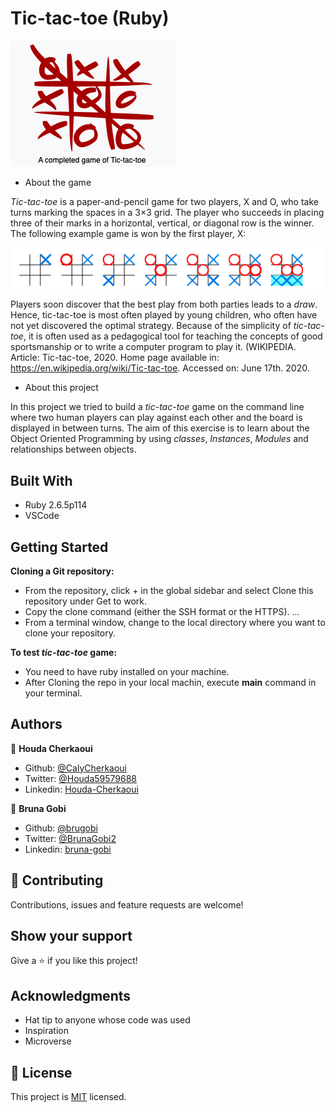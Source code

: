 # Tic-tac-toe (Ruby)

![screenshot](./assets/images/tictactoe.png)

 - About the game

*Tic-tac-toe* is a paper-and-pencil game for two players, X and O, who take turns marking the
 spaces in a 3×3 grid. The player who succeeds in placing three of their marks in a horizontal,
 vertical, or diagonal row is the winner. The following example game is won by the first player, X:

![screenshot](./assets/images/winner.png)

Players soon discover that the best play from both parties leads to a *draw*. Hence, tic-tac-toe is 
most often played by young children, who often have not yet discovered the optimal strategy.
Because of the simplicity of *tic-tac-toe*, it is often used as a pedagogical tool for teaching the
concepts of good sportsmanship or to write a computer program to play it. (WIKIPEDIA. Article:
Tic-tac-toe, 2020. Home page available in: <https://en.wikipedia.org/wiki/Tic-tac-toe>. 
Accessed on: June 17th. 2020.

 - About this project

In this project we tried to build a *tic-tac-toe* game on the command line where two human players can play against each other and the board is displayed in between turns. The aim of this exercise is to learn about the Object Oriented Programming by using *classes*, *Instances*, *Modules* and relationships between objects.

## Built With

- Ruby 2.6.5p114
- VSCode

## Getting Started

**Cloning a Git repository:**
 - From the repository, click + in the global sidebar and select Clone this repository under Get to work.
 - Copy the clone command (either the SSH format or the HTTPS). ...
 - From a terminal window, change to the local directory where you want to clone your repository.

**To test *tic-tac-toe* game:**
 - You need to have ruby installed on your machine.
 - After Cloning the repo in your local machin, execute  **main** command in your terminal.

## Authors

👤 **Houda Cherkaoui**

- Github: [@CalyCherkaoui](https://github.com/CalyCherkaoui)
- Twitter: [@Houda59579688](https://twitter.com/Houda59579688)
- Linkedin: [Houda-Cherkaoui](https://www.linkedin.com/in/houda-cherkaoui-64106395/)

👤 **Bruna Gobi**

- Github: [@brugobi](https://github.com/brugobi)
- Twitter: [@BrunaGobi2](https://twitter.com/BrunaGobi2)
- Linkedin: [bruna-gobi](https://www.linkedin.com/in/bruna-gobi/)

## 🤝 Contributing

Contributions, issues and feature requests are welcome!

## Show your support

Give a ⭐️ if you like this project!

## Acknowledgments

- Hat tip to anyone whose code was used
- Inspiration
- Microverse

## 📝 License

This project is [MIT](lic.url) licensed.
